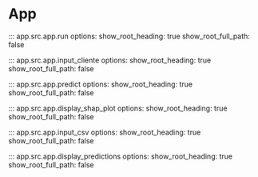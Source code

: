 <h1>App</h1>
::: app.src.app.run
    options:
        show_root_heading: true
        show_root_full_path: false

::: app.src.app.input_cliente
    options:
        show_root_heading: true
        show_root_full_path: false

::: app.src.app.predict
    options:
        show_root_heading: true
        show_root_full_path: false 

::: app.src.app.display_shap_plot
    options:
        show_root_heading: true
        show_root_full_path: false  

::: app.src.app.input_csv
    options:
        show_root_heading: true
        show_root_full_path: false  

::: app.src.app.display_predictions
    options:
        show_root_heading: true
        show_root_full_path: false 